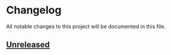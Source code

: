 # Changelog

All notable changes to this project will be documented in this file.

## [Unreleased](https://github.com/figuren-theater/ft-platform-collection/compare/0.1.0...HEAD)




